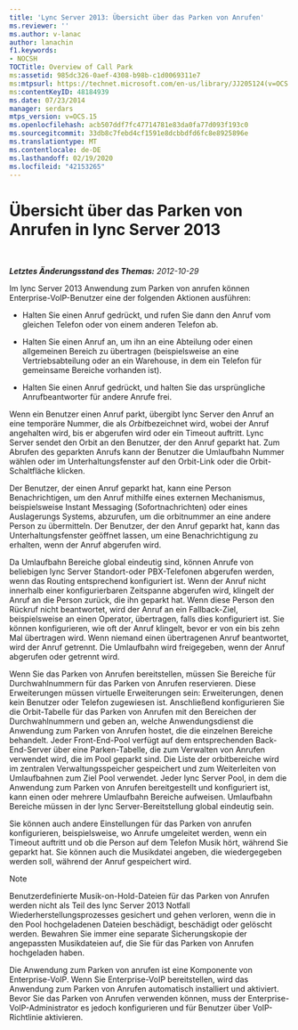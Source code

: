 ```yaml
---
title: 'Lync Server 2013: Übersicht über das Parken von Anrufen'
ms.reviewer: ''
ms.author: v-lanac
author: lanachin
f1.keywords:
- NOCSH
TOCTitle: Overview of Call Park
ms:assetid: 985dc326-0aef-4308-b98b-c1d0069311e7
ms:mtpsurl: https://technet.microsoft.com/en-us/library/JJ205124(v=OCS.15)
ms:contentKeyID: 48184939
ms.date: 07/23/2014
manager: serdars
mtps_version: v=OCS.15
ms.openlocfilehash: acb507ddf7fc47714781e83da0fa77d093f193c0
ms.sourcegitcommit: 33db8c7febd4cf1591e8dcbbdfd6fc8e8925896e
ms.translationtype: MT
ms.contentlocale: de-DE
ms.lasthandoff: 02/19/2020
ms.locfileid: "42153265"
---
```

<div data-xmlns="http://www.w3.org/1999/xhtml">

<div class="topic" data-xmlns="http://www.w3.org/1999/xhtml" data-msxsl="urn:schemas-microsoft-com:xslt" data-cs="http://msdn.microsoft.com/">

<div data-asp="https://msdn2.microsoft.com/asp">

# <a name="overview-of-call-park-in-lync-server-2013"></a>Übersicht über das Parken von Anrufen in lync Server 2013

</div>

<div id="mainSection">

<div id="mainBody">

<span> </span>

_**Letztes Änderungsstand des Themas:** 2012-10-29_

Im lync Server 2013 Anwendung zum Parken von anrufen können Enterprise-VoIP-Benutzer eine der folgenden Aktionen ausführen:

  - Halten Sie einen Anruf gedrückt, und rufen Sie dann den Anruf vom gleichen Telefon oder von einem anderen Telefon ab.

  - Halten Sie einen Anruf an, um ihn an eine Abteilung oder einen allgemeinen Bereich zu übertragen (beispielsweise an eine Vertriebsabteilung oder an ein Warehouse, in dem ein Telefon für gemeinsame Bereiche vorhanden ist).

  - Halten Sie einen Anruf gedrückt, und halten Sie das ursprüngliche Anrufbeantworter für andere Anrufe frei.

Wenn ein Benutzer einen Anruf parkt, übergibt lync Server den Anruf an eine temporäre Nummer, die als *Orbit*bezeichnet wird, wobei der Anruf angehalten wird, bis er abgerufen wird oder ein Timeout auftritt. Lync Server sendet den Orbit an den Benutzer, der den Anruf geparkt hat. Zum Abrufen des geparkten Anrufs kann der Benutzer die Umlaufbahn Nummer wählen oder im Unterhaltungsfenster auf den Orbit-Link oder die Orbit-Schaltfläche klicken.

Der Benutzer, der einen Anruf geparkt hat, kann eine Person Benachrichtigen, um den Anruf mithilfe eines externen Mechanismus, beispielsweise Instant Messaging (Sofortnachrichten) oder eines Auslagerungs Systems, abzurufen, um die orbitnummer an eine andere Person zu übermitteln. Der Benutzer, der den Anruf geparkt hat, kann das Unterhaltungsfenster geöffnet lassen, um eine Benachrichtigung zu erhalten, wenn der Anruf abgerufen wird.

Da Umlaufbahn Bereiche global eindeutig sind, können Anrufe von beliebigen lync Server Standort-oder PBX-Telefonen abgerufen werden, wenn das Routing entsprechend konfiguriert ist. Wenn der Anruf nicht innerhalb einer konfigurierbaren Zeitspanne abgerufen wird, klingelt der Anruf an die Person zurück, die ihn geparkt hat. Wenn diese Person den Rückruf nicht beantwortet, wird der Anruf an ein Fallback-Ziel, beispielsweise an einen Operator, übertragen, falls dies konfiguriert ist. Sie können konfigurieren, wie oft der Anruf klingelt, bevor er von ein bis zehn Mal übertragen wird. Wenn niemand einen übertragenen Anruf beantwortet, wird der Anruf getrennt. Die Umlaufbahn wird freigegeben, wenn der Anruf abgerufen oder getrennt wird.

Wenn Sie das Parken von Anrufen bereitstellen, müssen Sie Bereiche für Durchwahlnummern für das Parken von Anrufen reservieren. Diese Erweiterungen müssen virtuelle Erweiterungen sein: Erweiterungen, denen kein Benutzer oder Telefon zugewiesen ist. Anschließend konfigurieren Sie die Orbit-Tabelle für das Parken von Anrufen mit den Bereichen der Durchwahlnummern und geben an, welche Anwendungsdienst die Anwendung zum Parken von Anrufen hostet, die die einzelnen Bereiche behandelt. Jeder Front-End-Pool verfügt auf dem entsprechenden Back-End-Server über eine Parken-Tabelle, die zum Verwalten von Anrufen verwendet wird, die im Pool geparkt sind. Die Liste der orbitbereiche wird im zentralen Verwaltungsspeicher gespeichert und zum Weiterleiten von Umlaufbahnen zum Ziel Pool verwendet. Jeder lync Server Pool, in dem die Anwendung zum Parken von Anrufen bereitgestellt und konfiguriert ist, kann einen oder mehrere Umlaufbahn Bereiche aufweisen. Umlaufbahn Bereiche müssen in der lync Server-Bereitstellung global eindeutig sein.

Sie können auch andere Einstellungen für das Parken von anrufen konfigurieren, beispielsweise, wo Anrufe umgeleitet werden, wenn ein Timeout auftritt und ob die Person auf dem Telefon Musik hört, während Sie geparkt hat. Sie können auch die Musikdatei angeben, die wiedergegeben werden soll, während der Anruf gespeichert wird.

<div>


> [!NOTE]  
> Benutzerdefinierte Musik-on-Hold-Dateien für das Parken von Anrufen werden nicht als Teil des lync Server 2013 Notfall Wiederherstellungsprozesses gesichert und gehen verloren, wenn die in den Pool hochgeladenen Dateien beschädigt, beschädigt oder gelöscht werden. Bewahren Sie immer eine separate Sicherungskopie der angepassten Musikdateien auf, die Sie für das Parken von Anrufen hochgeladen haben.



</div>

Die Anwendung zum Parken von anrufen ist eine Komponente von Enterprise-VoIP. Wenn Sie Enterprise-VoIP bereitstellen, wird das Anwendung zum Parken von Anrufen automatisch installiert und aktiviert. Bevor Sie das Parken von Anrufen verwenden können, muss der Enterprise-VoIP-Administrator es jedoch konfigurieren und für Benutzer über VoIP-Richtlinie aktivieren.

</div>

<span> </span>

</div>

</div>

</div>

